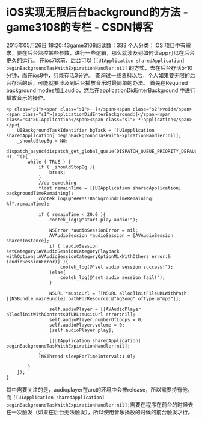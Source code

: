 # iOS实现无限后台background的方法 - game3108的专栏 - CSDN博客
2015年05月26日 18:20:43[game3108](https://me.csdn.net/game3108)阅读数：333
个人分类：[iOS](https://blog.csdn.net/game3108/article/category/2844789)
项目中有需求，要在后台监控某些参数，进行一些逻辑，那么就涉及到如何让app可以在后台更久的运行。
在ios7以前，后台可以
`[[UIApplication sharedApplication] beginBackgroundTaskWithExpirationHandler:nil]`
的方式，去在后台存活5-10分钟，而在ios8中，只能存活3分钟。
查询过一些资料以后，个人如果要无限的后台存活的话，可能就要涉及到后台播放音乐时最简单的办法。
首先在Required background modes加上audio，然后在applicationDidEnterBackground
中进行播放音乐的操作。
```
<p class="p1"><span class="s1">- (</span><span class="s2">void</span><span class="s1">)applicationDidEnterBackground:(</span><span class="s3">UIApplication</span><span class="s1"> *)application</span></p>{
    UIBackgroundTaskIdentifier bgTask = [[UIApplication sharedApplication] beginBackgroundTaskWithExpirationHandler:nil];
    _shouldStopBg = NO;
    dispatch_async(dispatch_get_global_queue(DISPATCH_QUEUE_PRIORITY_DEFAULT, 0), ^(){
        while ( TRUE ) {
            if ( _shouldStopBg ){
                break;
            }
            //do something
            float remainTime = [[UIApplication sharedApplication] backgroundTimeRemaining];
            cootek_log(@"###!!!BackgroundTimeRemaining: %f",remainTime);
            
            if ( remainTime < 20.0 ){
                cootek_log(@"start play audio!");
                
                NSError *audioSessionError = nil;
                AVAudioSession *audioSession = [AVAudioSession sharedInstance];
                if ( [audioSession setCategory:AVAudioSessionCategoryPlayback withOptions:AVAudioSessionCategoryOptionMixWithOthers error:&(audioSessionError)] ){
                    cootek_log(@"set audio session success!");
                }else{
                    cootek_log(@"set audio session fail!");
                }
                
                NSURL *musicUrl = [[NSURL alloc]initFileURLWithPath:[[NSBundle mainBundle] pathForResource:@"bgSong" ofType:@"mp3"]];
                
                self.audioPlayer = [[AVAudioPlayer alloc]initWithContentsOfURL:musicUrl error:nil];
                self.audioPlayer.numberOfLoops = 0;
                self.audioPlayer.volume = 0;
                [self.audioPlayer play];
                
                [[UIApplication sharedApplication] beginBackgroundTaskWithExpirationHandler:nil];
            }
            [NSThread sleepForTimeInterval:1.0];
            
        }
    });
}
```
其中需要关注的是，audioplayer在arc的环境中会被release，所以需要持有他，而
`[[UIApplication sharedApplication] beginBackgroundTaskWithExpirationHandler:nil];`需要在程序在前台的时候去在一次触发（如果在后台无法触发），所以使用音乐播放的时候的前台触发才行。
